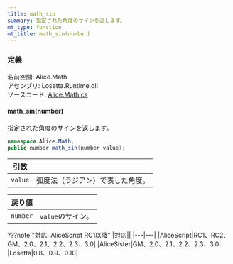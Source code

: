 ```yaml
---
title: math_sin
summary: 指定された角度のサインを返します。
mt_type: function
mt_title: math_sin(number)
---
```


### 定義
名前空間: Alice.Math<br/>
アセンブリ: Losetta.Runtime.dll<br/>
ソースコード: [Alice.Math.cs](https://github.com/WSOFT-Project/Losetta/blob/master/Losetta.Runtime/Alice.Math.cs)

#### math_sin(number)

指定された角度のサインを返します。

```cs title="AliceScript"
namespace Alice.Math;
public number math_sin(number value);
```

|引数| |
|-|-|
|`value`|弧度法（ラジアン）で表した角度。|

|戻り値| |
|-|-|
|`number`|`value`のサイン。|

???note "対応: AliceScript RC1以降"
    |対応||
    |---|---|
    |AliceScript|RC1、RC2、GM、2.0、2.1、2.2、2.3、3.0|
    |AliceSister|GM、2.0、2.1、2.2、2.3、3.0|
    |Losetta|0.8、0.9、0.10|
